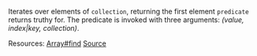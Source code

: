 Iterates over elements of <code>collection</code>, returning the first element <code>predicate</code> returns truthy for. The predicate is invoked with three arguments: <em>(value, index|key, collection)</em>.

Resources: [Array#find](https://developer.mozilla.org/docs/Web/JavaScript/Reference/Global_Objects/Array/find) [Source](https://github.com/you-dont-need/You-Dont-Need-Lodash-Underscore#_find)
